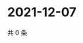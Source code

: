 # 2021-12-07

共 0 条

<!-- BEGIN WEIBO -->
<!-- 最后更新时间 Tue Dec 07 2021 00:18:50 GMT+0800 (China Standard Time) -->

<!-- END WEIBO -->
